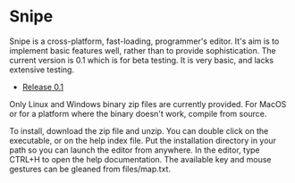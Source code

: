 # Snipe

Snipe is a cross-platform, fast-loading, programmer's editor. It's aim is to
implement basic features well, rather than to provide sophistication. The
current version is 0.1 which is for beta testing. It is very basic, and lacks
extensive testing.

- [Release 0.1](https://github.com/csijh/snipe/releases/tag/v0.1)

Only Linux and Windows binary zip files are currently provided. For MacOS or
for a platform where the binary doesn't work, compile from source.

To install, download the zip file and unzip. You can double click on the
executable, or on the help index file. Put the installation directory in your
path so you can launch the editor from anywhere. In the editor, type CTRL+H to
open the help documentation. The available key and mouse gestures can be
gleaned from files/map.txt.
